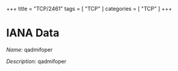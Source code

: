+++
title = "TCP/2461"
tags = [ "TCP" ]
categories = [ "TCP" ]
+++

# IANA Data

_Name:_ qadmifoper

_Description:_ qadmifoper

